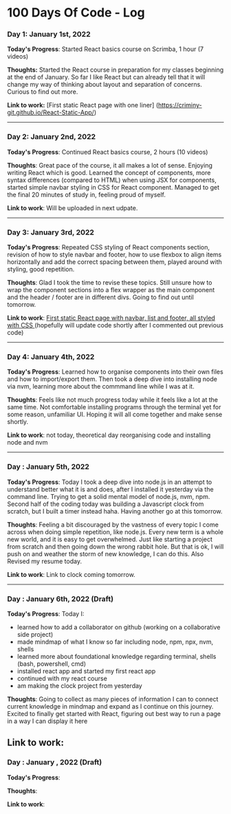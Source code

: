 # 100 Days Of Code - Log

### Day 1: January 1st, 2022 


**Today's Progress**: Started React basics course on Scrimba, 1 hour (7 videos)

**Thoughts:** Started the React course in preparation for my classes beginning at the end of January.
So far I like React but can already tell that it will change my way of thinking about layout and separation of concerns. Curious to find out more.
 
**Link to work:** [First static React page with one liner] (https://criminy-git.github.io/React-Static-App/)

---

### Day 2: January 2nd, 2022

**Today's Progress**: Continued React basics course, 2 hours (10 videos)

**Thoughts**: Great pace of the course, it all makes a lot of sense. Enjoying writing React which is good. Learned the concept of components, more syntax differences (compared to HTML) when using JSX for components, started simple navbar styling in CSS for React component. Managed to get the final 20 minutes of study in, feeling proud of myself.

**Link to work**: Will be uploaded in next udpate.

--- 

### Day 3: January 3rd, 2022

**Today's Progress**: Repeated CSS styling of React components section, revision of how to style navbar and footer, how to use flexbox to align items horizontally and add the correct spacing between them, played around with styling, good repetition. 

**Thoughts**: Glad I took the time to revise these topics. Still unsure how to wrap the component sections into a flex wrapper as the main component and the header / footer are in different divs. Going to find out until tomorrow.

**Link to work**: [First static React page with navbar, list and footer, all styled with CSS ](https://criminy-git.github.io/React-Static-App/) (hopefully will update code shortly after I commented out previous code)


--- 

### Day 4: January 4th, 2022

**Today's Progress**: Learned how to organise components into their own files and how to import/export them. Then took a deep dive into installing node via nvm, learning more about the commmand line while I was at it. 

**Thoughts**: Feels like not much progress today while it feels like a lot at the same time. Not comfortable installing programs through the terminal yet for some reason, unfamiliar UI. Hoping it will all come together and make sense shortly. 

**Link to work**: not today, theoretical day reorganising code and installing node and nvm

--- 

### Day : January 5th, 2022 

**Today's Progress**: Today I took a deep dive into node.js in an attempt to understand better what it is and does, after I installed it yesterday via the command line. Trying to get a solid mental model of node.js, nvm, npm. Second half of the coding today was building a Javascript clock from scratch, but I built a timer instead haha. Having another go at this tomorrow.

**Thoughts**: Feeling a bit discouraged by the vastness of every topic I come across when doing simple repetition, like node.js. Every new term is a whole new world, and it is easy to get overwhelmed. Just like starting a project from scratch and then going down the wrong rabbit hole. But that is ok, I will push on and weather the storm of new knowledge, I can do this. Also Revised my resume today.

**Link to work**: Link to clock coming tomorrow.

---

### Day : January 6th, 2022 (Draft)

**Today's Progress**: Today I:
- learned how to add a collaborator on github (working on a collaborative side project)
- made mindmap of what I know so far including node, npm, npx, nvm, shells 
- learned more about foundational knowledge regarding terminal, shells (bash, powershell, cmd)
- installed react app and started my first react app
- continued with my react course
- am making the clock project from yesterday

**Thoughts**: Going to collect as many pieces of information I can to connect current knowledge in mindmap and expand as I continue on this journey. Excited to finally get started with React, figuring out best way to run a page in a way I can display it here

**Link to work**: [ ]( )
---

### Day : January , 2022 (Draft)

**Today's Progress**: 

**Thoughts**:

**Link to work**: [ ]( )

